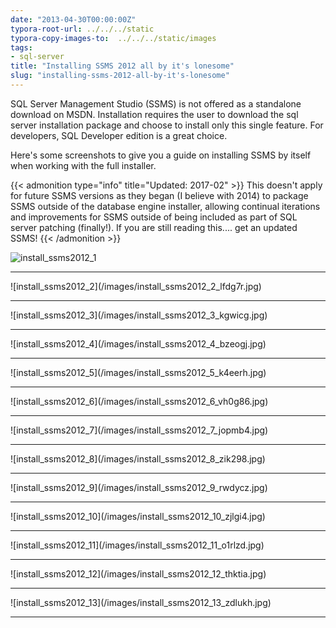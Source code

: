 ```yaml
---
date: "2013-04-30T00:00:00Z"
typora-root-url: ../../../static
typora-copy-images-to:  ../../../static/images
tags:
- sql-server
title: "Installing SSMS 2012 all by it's lonesome"
slug: "installing-ssms-2012-all-by-it's-lonesome"
---
```


SQL Server Management Studio (SSMS) is not offered as a standalone download on MSDN. Installation requires the user to download the sql server installation package and choose to install only this single feature. For developers, SQL Developer edition is a great choice.

Here's some screenshots to give you a guide on installing SSMS by itself when working with the full installer.

{{< admonition type="info" title="Updated: 2017-02" >}}
This doesn't apply for future SSMS versions as they began (I believe with 2014) to package SSMS outside of the database engine installer, allowing continual iterations and improvements for SSMS outside of being included as part of SQL server patching (finally!). If you are still reading this.... get an updated SSMS!
{{< /admonition >}}



![install_ssms2012_1](/images/install_ssms2012_1_rqpqhb.jpg)
<hr>
![install_ssms2012_2](/images/install_ssms2012_2_lfdg7r.jpg)
<hr>
![install_ssms2012_3](/images/install_ssms2012_3_kgwicg.jpg)
<hr>
![install_ssms2012_4](/images/install_ssms2012_4_bzeogj.jpg)
<hr>
![install_ssms2012_5](/images/install_ssms2012_5_k4eerh.jpg)
<hr>
![install_ssms2012_6](/images/install_ssms2012_6_vh0g86.jpg)
<hr>
![install_ssms2012_7](/images/install_ssms2012_7_jopmb4.jpg)
<hr>
![install_ssms2012_8](/images/install_ssms2012_8_zik298.jpg)
<hr>
![install_ssms2012_9](/images/install_ssms2012_9_rwdycz.jpg)
<hr>
![install_ssms2012_10](/images/install_ssms2012_10_zjlgi4.jpg)
<hr>
![install_ssms2012_11](/images/install_ssms2012_11_o1rlzd.jpg)
<hr>
![install_ssms2012_12](/images/install_ssms2012_12_thktia.jpg)
<hr>
![install_ssms2012_13](/images/install_ssms2012_13_zdlukh.jpg)
<hr>
